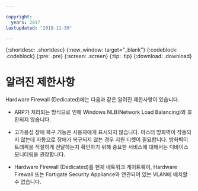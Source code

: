 ```yaml
---

copyright:
  years: 2017
lastupdated: "2018-11-30"

---
```


{:shortdesc: .shortdesc}
{:new_window: target="_blank"}
{:codeblock: .codeblock}
{:pre: .pre}
{:screen: .screen}
{:tip: .tip}
{:download: .download}

# 알려진 제한사항
Hardware Firewall (Dedicated)에는 다음과 같은 알려진 제한사항이 있습니다.

* ARP가 처리되는 방식으로 인해 Windows NLB(Network Load Balancing)와 호환되지 않습니다.

* 고가용성 장애 복구 기능은 사용자에게 표시되지 않습니다. 마스터 방화벽이 작동되지 않는데 자동으로 장애가 복구되지 않는 경우 지원 티켓이 필요합니다. 방화벽이 트래픽을 적절하게 전달하는지 확인하기 위해 중요한 서비스에 대해서는 디바이스 모니터링을 권장합니다.

* Hardware Firewall (Dedicated)를 현재 네트워크 게이트웨이, Hardware Firewall 또는 Fortigate Security Appliance와 연관되어 있는 VLAN에 배치할 수 없습니다.
